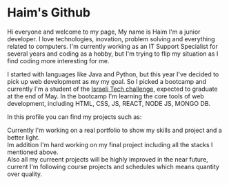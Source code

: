 # Haim's Github
Hi everyone and welcome to my page,
My name is Haim I'm a junior developer.
I love technologies, inovation, problem solving and everything related to computers.
I'm currently working as an IT Support Specialist for several years and coding as a hobby, 
but I'm trying to flip my situation as I find coding more interesting for me.

I started with languages like Java and Python, but this year I've decided to pick up web development as my my goal.
So I picked a bootcamp and currently I'm a student of the [Israeli Tech challenge](https://www.itc.tech/), expected to graduate at the end of May.
In the bootcamp I'm learning the core tools of web development, including HTML, CSS, JS, REACT, NODE JS, MONGO DB.

In this profile you can find my projects such as:


Currently I'm working on a real portfolio to show my skills and project and a better light. \
Im addition I'm hard working on my final project including all the stacks I mentioned above. \
Also all my curreent projects will be highly improved in the near future, current I'm following course projects and schedules which means quantity over quality.


